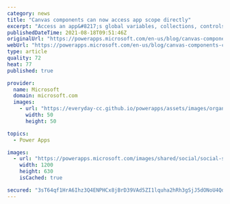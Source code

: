 ```yaml
---
category: news
title: "Canvas components can now access app scope directly"
excerpt: "Access an app&#8217;s global variables, collections, controls, and tabular data sources directly from within a canvas component, without needing to pass everything through component properties.  Great for formula and UI reuse within an app."
publishedDateTime: 2021-08-18T09:51:46Z
originalUrl: "https://powerapps.microsoft.com/en-us/blog/canvas-components-can-now-access-app-scope-directly/"
webUrl: "https://powerapps.microsoft.com/en-us/blog/canvas-components-can-now-access-app-scope-directly/"
type: article
quality: 72
heat: 77
published: true

provider:
  name: Microsoft
  domain: microsoft.com
  images:
    - url: "https://everyday-cc.github.io/powerapps/assets/images/organizations/microsoft.com-50x50.jpg"
      width: 50
      height: 50

topics:
  - Power Apps

images:
  - url: "https://powerapps.microsoft.com/images/shared/social/social-share-post-ignite.png"
    width: 1200
    height: 630
    isCached: true

secured: "3sT64qf1HrA6Ihz3Q4ENPHCx8jBrD39VAd5ZI1lquha2hRh3gSjJ5dONoU4QdMw25pm3EhEZ7M0psi+orHM8r29FX4Swoyo588q2NumK0pYQrBpm5WnWjRiHI9jUslRxhpHe1B59O5SmnHJJ+HlbRORu76DYvP2vATcvCBuWrLIGKB6IDTiOw0hPJkB/ahH+OIpQY5VlKJg03+ijBVepb+XKN8IrHKOhIrUH0OXOBILC/mzGZXaOCkOQkxHytOv150VMwRikRJxZ0/qWj/aI9vl7+j3YrNh+KQdIcpILukeWzKKi1tgRtsj8DKzvRK2jvCeka8bHq+GC0I7Vz75aeOfBw8T+kNJ0VGkcnN2p654=;b1mVblVLBWwgSIYYbSSQvw=="
---
```


